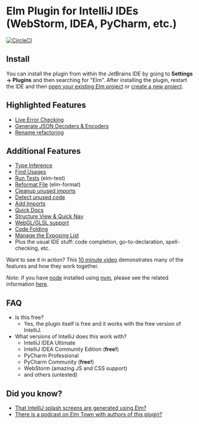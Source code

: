 # Elm Plugin for IntelliJ IDEs (WebStorm, IDEA, PyCharm, etc.)

[![CircleCI](https://circleci.com/gh/klazuka/intellij-elm.svg?style=svg)](https://circleci.com/gh/klazuka/intellij-elm)

## Install

You can install the plugin from within the JetBrains IDE by going to **Settings -> Plugins** and then searching for "Elm". After installing the plugin, restart the IDE and then [open your existing Elm project](docs/existing-project.md) or [create a new project](docs/new-project.md).


## Highlighted Features

- [Live Error Checking](docs/features/live-error-checking.md)
- [Generate JSON Decoders & Encoders](docs/features/generate-function-json.md)
- [Rename refactoring](docs/features/rename-refactoring.md)


## Additional Features 

* [Type Inference](docs/features/type-inference.md)
* [Find Usages](docs/features/find-usages.md)
* [Run Tests](docs/features/elm-test.md) (elm-test)
* [Reformat File](docs/features/elm-format.md) (elm-format)
* [Cleanup unused imports](docs/features/unused-imports.md)
* [Detect unused code](docs/features/unused-code.md)
* [Add Imports](docs/features/add-imports.md)
* [Quick Docs](docs/features/quick-docs.md)
* [Structure View & Quick Nav](docs/features/structure-view.md)
* [WebGL/GLSL support](docs/features/webgl.md)
* [Code Folding](docs/features/code-folding.md)
* [Manage the Exposing List](docs/features/exposure.md)
* Plus the usual IDE stuff: code completion, go-to-declaration, spell-checking, etc.

Want to see it in action? This [10 minute video](https://www.youtube.com/watch?v=CC2TdNuZztI) demonstrates many of the features and how they work together.

_Note_: if you have [node](https://nodejs.org) installed using [nvm](https://github.com/nvm-sh/nvm), please see the
related information [here](docs/nvm.md).

## FAQ

- Is this free?
    - Yes, the plugin itself is free and it works with the free version of IntelliJ.
- What versions of IntelliJ does this work with?
    - IntelliJ IDEA Ultimate
    - IntelliJ IDEA Community Edition (**free!**)
    - PyCharm Professional
    - PyCharm Community (**free!**)
    - WebStorm (amazing JS and CSS support)
    - and others (untested)

## Did you know?
 - [That IntelliJ splash screens are generated using Elm?](https://youtu.be/he1t3uXvl7o?t=794)
 - [There is a podcast on Elm Town with authors of this plugin?](https://elmtown.simplecast.fm/it-just-goes-on-and-on)
